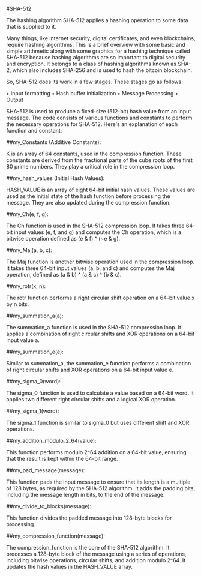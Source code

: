#SHA-512

The hashing algorithm SHA-512 applies a hashing operation to some data that is supplied to it.

Many things, like internet security, digital certificates, and even blockchains, require hashing algorithms. This is a brief overview with some basic and simple arithmetic along with some graphics for a hashing technique called SHA-512 because hashing algorithms are so important to digital security and encryption. It belongs to a class of hashing algorithms known as SHA-2, which also includes SHA-256 and is used to hash the bitcoin blockchain.

So, SHA-512 does its work in a few stages. These stages go as follows:

•	Input formatting
•	Hash buffer initialization
•	Message Processing
•	Output

SHA-512 is used to produce a fixed-size (512-bit) hash value from an input message. The code consists of various functions and constants to perform the necessary operations for SHA-512. Here's an explanation of each function and constant:

##my_Constants (Additive Constants):

K is an array of 64 constants, used in the compression function. These constants are derived from the fractional parts of the cube roots of the first 80 prime numbers. They play a critical role in the compression loop.

##my_hash_values (Initial Hash Values):

HASH_VALUE is an array of eight 64-bit initial hash values. These values are used as the initial state of the hash function before processing the message. They are also updated during the compression function.

##my_Ch(e, f, g):

The Ch function is used in the SHA-512 compression loop. It takes three 64-bit input values (e, f, and g) and computes the Ch operation, which is a bitwise operation defined as (e & f) ^ (~e & g).

##my_Maj(a, b, c):

The Maj function is another bitwise operation used in the compression loop. It takes three 64-bit input values (a, b, and c) and computes the Maj operation, defined as (a & b) ^ (a & c) ^ (b & c).



##my_rotr(x, n):

The rotr function performs a right circular shift operation on a 64-bit value x by n bits.

##my_summation_a(a):

The summation_a function is used in the SHA-512 compression loop. It applies a combination of right circular shifts and XOR operations on a 64-bit input value a.

##my_summation_e(e):

Similar to summation_a, the summation_e function performs a combination of right circular shifts and XOR operations on a 64-bit input value e.

##my_sigma_0(word):

The sigma_0 function is used to calculate a value based on a 64-bit word. It applies two different right circular shifts and a logical XOR operation.

##my_sigma_1(word):

The sigma_1 function is similar to sigma_0 but uses different shift and XOR operations.

##my_addition_modulo_2_64(value):

This function performs modulo 2^64 addition on a 64-bit value, ensuring that the result is kept within the 64-bit range.

##my_pad_message(message):

This function pads the input message to ensure that its length is a multiple of 128 bytes, as required by the SHA-512 algorithm. It adds the padding bits, including the message length in bits, to the end of the message.

##my_divide_to_blocks(message):

This function divides the padded message into 128-byte blocks for processing.

##my_compression_function(message):

The compression_function is the core of the SHA-512 algorithm. It processes a 128-byte block of the message using a series of operations, including bitwise operations, circular shifts, and addition modulo 2^64. It updates the hash values in the HASH_VALUE array.
